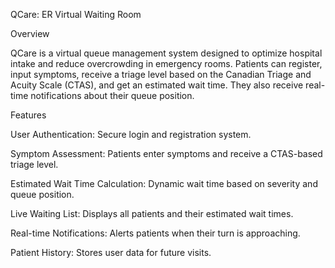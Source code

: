 QCare: ER Virtual Waiting Room

Overview

QCare is a virtual queue management system designed to optimize hospital intake and reduce overcrowding in emergency rooms. Patients can register, input symptoms, receive a triage level based on the Canadian Triage and Acuity Scale (CTAS), and get an estimated wait time. They also receive real-time notifications about their queue position.

Features

User Authentication: Secure login and registration system.

Symptom Assessment: Patients enter symptoms and receive a CTAS-based triage level.

Estimated Wait Time Calculation: Dynamic wait time based on severity and queue position.

Live Waiting List: Displays all patients and their estimated wait times.

Real-time Notifications: Alerts patients when their turn is approaching.

Patient History: Stores user data for future visits.
